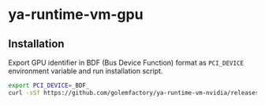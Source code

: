 # ya-runtime-vm-gpu

## Installation

Export GPU identifier in BDF (Bus Device Function) format as `PCI_DEVICE` environment variable and run installation script.

```bash
export PCI_DEVICE=_BDF_
curl -sSf https://github.com/golemfactory/ya-runtime-vm-nvidia/releases/latest/install.sh | bash -
```
